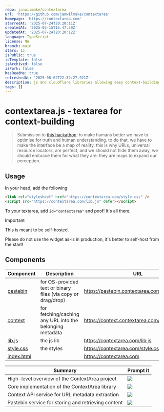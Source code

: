 ```yaml
---
repo: janwilmake/contextarea
url: 'https://github.com/janwilmake/contextarea'
homepage: 'https://contextarea.com'
starredAt: '2025-07-24T20:20:11Z'
createdAt: '2025-05-15T15:47:59Z'
updatedAt: '2025-07-24T20:20:12Z'
language: TypeScript
license: NA
branch: main
stars: 15
isPublic: true
isTemplate: false
isArchived: false
isFork: false
hasReadMe: true
refreshedAt: '2025-08-02T22:32:27.921Z'
description: js and cloudflare libraries allowing easy context-building
tags: []
---
```


# contextarea.js - textarea for context-building

> Submission to [this hackathon](https://x.com/mattzcarey/status/1926186148369408354): to make humans better we have to optimise for truth and human understanding. to do that, we have to make the interface be a map of reality. this is why URLs, universal resource locators, are perfect, and we should not hide them away, we should embrace them for what they are: they are maps to expand our perception.

## Usage

In your head, add the following

```html
<link rel="stylesheet" href="https://contextarea.com/style.css" />
<script src="https://contextarea.com/lib.js" defer></script>
```

To your textarea, add `id="contextarea"` and poof! It's all there.

> [!IMPORTANT]
>
> This is meant to be self-hosted.
>
> Please do not use the widget as-is in production, it's better to self-host from the start!

## Components

| Component                  | Description                                                  | URL                                           |     |
| -------------------------- | ------------------------------------------------------------ | --------------------------------------------- | --- |
| [pastebin](./pastebin)     | for OS-provided text or binary files (via copy or drag/drop) | https://pastebin.contextarea.com/openapi.json |     |
| [context](./context)       | for fetching/caching any URL into the belonging metadata     | https://context.contextarea.com/openapi.json  |     |
| [lib.js](lib.js)           | the js lib                                                   | https://contextarea.com/lib.js                |     |
| [style.css](style.css)     | the styles                                                   | https://contextarea.com/style.css             |     |
| [index.html](./index.html) |                                                              | https://contextarea.com                       |     |

| Summary                                             | Prompt it                                                                                                                                                                                                                                                                                                                                                                |
| --------------------------------------------------- | ------------------------------------------------------------------------------------------------------------------------------------------------------------------------------------------------------------------------------------------------------------------------------------------------------------------------------------------------------------------------ |
| High-level overview of the ContextArea project      | [![](https://b.lmpify.com/overview)](https://letmeprompt.com?q=https%3A%2F%2Fuuithub.com%2Fjanwilmake%2Fcontextarea%2Ftree%2Fmain%3FpathPatterns%3DREADME.md%26pathPatterns%3DSPEC.md%0A%0AWhat%20is%20ContextArea%20and%20what%20are%20its%20main%20components%3F)                                                                                                      |
| Core implementation of the ContextArea library      | [![](https://b.lmpify.com/core_implementation)](https://letmeprompt.com?q=https%3A%2F%2Fuuithub.com%2Fjanwilmake%2Fcontextarea%2Ftree%2Fmain%3FpathPatterns%3Dlib.js%26pathPatterns%3Dstyle.css%26pathPatterns%3Dindex.html%0A%0AHow%20does%20the%20ContextArea%20component%20work%3F%20What%20features%20does%20it%20provide%3F)                                        |
| Context API service for URL metadata extraction     | [![](https://b.lmpify.com/context_api)](https://letmeprompt.com?q=https%3A%2F%2Fuuithub.com%2Fjanwilmake%2Fcontextarea%2Ftree%2Fmain%3FpathPatterns%3Dcontext%252Fmain.ts%26pathPatterns%3Dcontext%252Fopenapi.json%26pathPatterns%3Dcontext%252FREADME.md%0A%0AHow%20does%20the%20Context%20API%20work%20for%20extracting%20and%20caching%20URL%20metadata%3F)          |
| Pastebin service for storing and retrieving content | [![](https://b.lmpify.com/pastebin_api)](https://letmeprompt.com?q=https%3A%2F%2Fuuithub.com%2Fjanwilmake%2Fcontextarea%2Ftree%2Fmain%3FpathPatterns%3Dpastebin%252Fpastebin.ts%26pathPatterns%3Dpastebin%252Fopenapi.json%26pathPatterns%3Dpastebin%252FREADME.md%0A%0AHow%20does%20the%20Pastebin%20service%20work%20for%20storing%20text%20and%20binary%20content%3F) |
